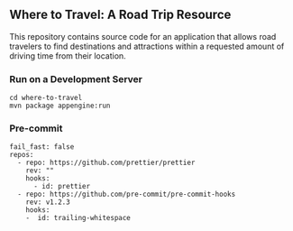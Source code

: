 ## Where to Travel: A Road Trip Resource

This repository contains source code for an application that allows road travelers to find destinations and attractions within a requested amount of driving time from their location.

### Run on a Development Server

```
cd where-to-travel
mvn package appengine:run
```
### Pre-commit
```
fail_fast: false
repos:
  - repo: https://github.com/prettier/prettier
    rev: ""
    hooks:
      - id: prettier
  - repo: https://github.com/pre-commit/pre-commit-hooks
    rev: v1.2.3
    hooks:
    -  id: trailing-whitespace
```
